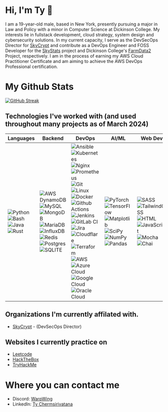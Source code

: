 # Hi, I'm Ty 👋

I am a 19-year-old male, based in New York, presently pursuing a major in Law and Policy with a minor in Computer Science at Dickinson College. My interests lie in fullstack development, cloud strategy, system design and cybersecurity solutions. In my current capacity, I serve as the DevSecOps Director for [SkyCrypt](https://github.com/SkyCryptWebsite/SkyCrypt) and contribute as a DevOps Engineer and FOSS Developer for the [SkyStats](https://github.com/skystatsdev) project and Dickinson College's [FarmData2](https://github.com/FarmData2/FarmData2) Project, respectively. I am in the process of earning my AWS Cloud Practitioner Certificate and am aiming to achieve the AWS DevOps Professional certification.

# My Github Stats
[![GitHub Streak](http://github-readme-streak-stats.herokuapp.com?user=WarpWing&theme=radical&hide_border=true&fire=DD2311)](https://git.io/streak-stats)

## Technologies I've worked with (and used throughout many projects as of March 2024)
| Languages | Backend | DevOps | AI/ML | Web Dev |
|----------|----------|----------|----------|----------|
| <!-- Languages --> ![Python](https://img.shields.io/badge/python-3670A0?style=for-the-badge&logo=python&logoColor=ffdd54) ![Bash](https://img.shields.io/badge/Shell_Script-121011?style=for-the-badge&logo=gnu-bash&logoColor=white) ![Java](https://img.shields.io/badge/java-%23ED8B00.svg?style=for-the-badge&logo=openjdk&logoColor=white) ![Rust](https://img.shields.io/badge/Rust-000000?style=for-the-badge&logo=rust&logoColor=white)  | <!-- Backend -->  ![AWS DynamoDB](https://img.shields.io/badge/Amazon%20DynamoDB-4053D6?style=for-the-badge&logo=Amazon%20DynamoDB&logoColor=white) ![MySQL](https://img.shields.io/badge/mysql-%2300f.svg?style=for-the-badge&logo=mysql&logoColor=white) ![MongoDB](https://img.shields.io/badge/MongoDB-%234ea94b.svg?style=for-the-badge&logo=mongodb&logoColor=white) ![MariaDB](https://img.shields.io/badge/MariaDB-003545?style=for-the-badge&logo=mariadb&logoColor=white) ![InfluxDB](https://img.shields.io/badge/InfluxDB-22ADF6?style=for-the-badge&logo=InfluxDB&logoColor=white) ![Redis](https://img.shields.io/badge/redis-%23DD0031.svg?&style=for-the-badge&logo=redis&logoColor=white) ![Postgres](https://img.shields.io/badge/postgres-%23316192.svg?style=for-the-badge&logo=postgresql&logoColor=white) ![SQLITE](https://img.shields.io/badge/SQLite-07405E?style=for-the-badge&logo=sqlite&logoColor=white) | <!-- DevOps --> ![Ansible](https://img.shields.io/badge/ansible-%231A1918.svg?style=for-the-badge&logo=ansible&logoColor=white) ![Kubernetes](https://img.shields.io/badge/kubernetes-%23326ce5.svg?style=for-the-badge&logo=kubernetes&logoColor=white) ![Nginx](https://img.shields.io/badge/nginx-%23009639.svg?style=for-the-badge&logo=nginx&logoColor=white) ![Prometheus](https://img.shields.io/badge/Prometheus-E6522C?style=for-the-badge&logo=Prometheus&logoColor=white) ![Git](https://img.shields.io/badge/git-%23F05033.svg?style=for-the-badge&logo=git&logoColor=white) 	![Linux](https://img.shields.io/badge/Linux-FCC624?style=for-the-badge&logo=linux&logoColor=black) ![Docker](https://img.shields.io/badge/docker-%230db7ed.svg?style=for-the-badge&logo=docker&logoColor=white) ![Github Actions](https://img.shields.io/badge/GitHub_Actions-2088FF?style=for-the-badge&logo=github-actions&logoColor=white) ![Jenkins](https://img.shields.io/badge/Jenkins-D24939?style=for-the-badge&logo=Jenkins&logoColor=white) ![GitLab CI](https://img.shields.io/badge/gitlab%20ci-%23181717.svg?style=for-the-badge&logo=gitlab&logoColor=white) ![Jira](https://img.shields.io/badge/Jira-0052CC?style=for-the-badge&logo=Jira&logoColor=white) ![Cloudflare](https://img.shields.io/badge/Cloudflare-F38020?style=for-the-badge&logo=Cloudflare&logoColor=white) ![Terraform](https://img.shields.io/badge/terraform-%235835CC.svg?style=for-the-badge&logo=terraform&logoColor=white) ![AWS](https://img.shields.io/badge/AWS-%23FF9900.svg?style=for-the-badge&logo=amazon-aws&logoColor=white)  ![Azure Cloud](https://img.shields.io/badge/microsoft%20azure-0089D6?style=for-the-badge&logo=microsoft-azure&logoColor=white)  ![Google Cloud](https://img.shields.io/badge/GoogleCloud-%234285F4.svg?style=for-the-badge&logo=google-cloud&logoColor=white) ![Oracle Cloud](https://img.shields.io/badge/Oracle-F80000?style=for-the-badge&logo=oracle&logoColor=black)  | <!-- ML --> ![PyTorch](https://img.shields.io/badge/PyTorch-%23EE4C2C.svg?style=for-the-badge&logo=PyTorch&logoColor=white) ![TensorFlow](https://img.shields.io/badge/TensorFlow-%23FF6F00.svg?style=for-the-badge&logo=TensorFlow&logoColor=white)  ![Matplotlib](https://img.shields.io/badge/Matplotlib-%23ffffff.svg?style=for-the-badge&logo=Matplotlib&logoColor=black) ![SciPy](https://img.shields.io/badge/SciPy-%230C55A5.svg?style=for-the-badge&logo=scipy&logoColor=%white)  ![NumPy](https://img.shields.io/badge/numpy-%23013243.svg?style=for-the-badge&logo=numpy&logoColor=white) ![Pandas](https://img.shields.io/badge/pandas-%23150458.svg?style=for-the-badge&logo=pandas&logoColor=white) | <!-- Web Dev --> ![SASS](https://img.shields.io/badge/SASS-hotpink.svg?style=for-the-badge&logo=SASS&logoColor=white) ![TailwindCSS](https://img.shields.io/badge/tailwindcss-%2338B2AC.svg?style=for-the-badge&logo=tailwind-css&logoColor=white) ![HTML](https://img.shields.io/badge/HTML-239120?style=for-the-badge&logo=html5&logoColor=white) ![JavaScript](https://img.shields.io/badge/javascript-%23323330.svg?style=for-the-badge&logo=javascript&logoColor=%23F7DF1E) ![Mocha](https://img.shields.io/badge/mocha.js-323330?style=for-the-badge&logo=mocha&logoColor=Brown) ![Chai](https://img.shields.io/badge/chai.js-323330?style=for-the-badge&logo=chai&logoColor=red)

## Organizations I'm currently affilated with.
- [SkyCrypt](https://github.com/SkyCryptWebsite/SkyCrypt) - (DevSecOps Director)
## Websites I currently practice on 
- [Leetcode](https://leetcode.com/tycherms/)
- [HackTheBox](https://app.hackthebox.com/users/439610)
- [TryHackMe](https://tryhackme.com/p/tycherms)
# Where you can contact me 
- Discord: [WarpWing](https://discord.com/users/232239924462616578/)
- LinkedIn: [Ty Chermsirivatana](https://www.linkedin.com/in/ty-chermsirivatana/)

